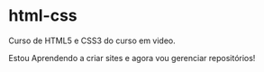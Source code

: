 # html-css
 Curso de HTML5 e CSS3 do curso em video.

Estou Aprendendo a criar sites e agora vou gerenciar repositórios!